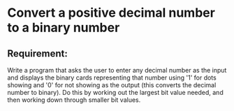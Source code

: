 # Convert a positive decimal number to a binary number

## Requirement:

Write a program that asks the user to enter any decimal number as the input and displays the binary cards representing that number using '1' for dots showing and '0' for not showing as the output (this converts the decimal number to binary). Do this by working out the largest bit value needed, and then working down through smaller bit values.